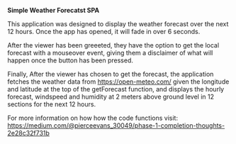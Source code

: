 **Simple Weather Forecatst SPA**

This application was designed to display the weather forecast over the next 12 hours. Once the app has opened, it will fade in over 6 seconds.

After the viewer has been greeeted, they have the option to get the local forecast with a mouseover event, giving them a disclaimer of what will happen once the button has been pressed.

Finally, After the viewer has chosen to get the forecast, the application fetches the weather data from https://open-meteo.com/ given the longitude and latitude at the top of the getForecast function, and displays the hourly forecast, windspeed and humidity at 2 meters above ground level in 12 sections for the next 12 hours.

For more information on how how the code functions visit: https://medium.com/@pierceevans_30049/phase-1-completion-thoughts-2e28c32f731b
